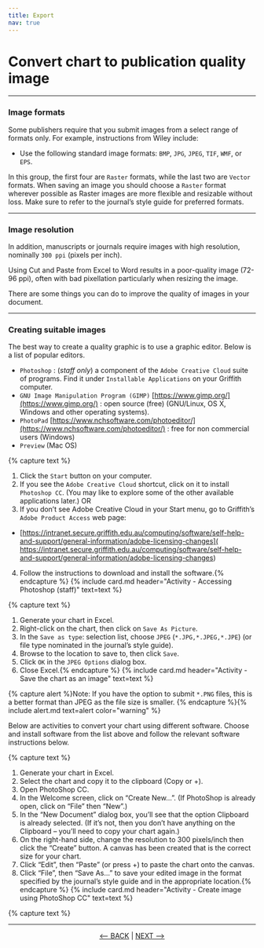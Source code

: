 ```yaml
---
title: Export
nav: true
---
```


# Convert chart to publication quality image

------

### Image formats

Some publishers require that you submit images from a select range of formats only. For example, instructions from Wiley include:
- Use the following standard image formats: `BMP`, `JPG`, `JPEG`, `TIF`, `WMF`, or `EPS`.

In this group, the first four are `Raster` formats, while the last two are `Vector` formats. When saving an image you should choose a `Raster` format wherever possible as Raster images are more flexible and resizable without loss. Make sure to refer to the journal’s style guide for preferred formats.

-----

### Image resolution

In addition, manuscripts or journals require images with high resolution, nominally `300 ppi` (pixels per inch).

Using Cut and Paste from Excel to Word results in a poor-quality image (72-96 ppi), often with bad pixellation particularly when resizing the image.

There are some things you can do to improve the quality of images in your document.

-----

### Creating suitable images

The best way to create a quality graphic is to use a graphic editor. Below is a list of popular editors.

- `Photoshop` : (*staff only*) a component of the `Adobe Creative Cloud` suite of programs. Find it under `Installable Applications` on your Griffith computer. 
- `GNU Image Manipulation Program (GIMP)` [https://www.gimp.org/](https://www.gimp.org/) : open source (free) (GNU/Linux, OS X, Windows and other operating systems).
- `PhotoPad` [https://www.nchsoftware.com/photoeditor/](https://www.nchsoftware.com/photoeditor/) : free for non commercial users (Windows)
- `Preview` (Mac OS) 

{% capture text %}
1. Click the `Start` button on your computer.
2. If you see the `Adobe Creative Cloud` shortcut, click on it to install `Photoshop CC`. (You may like to explore some of the other available applications later.)
OR
3. If you don’t see Adobe Creative Cloud in your Start menu, go to Griffith’s `Adobe Product Access` web page:
  - [https://intranet.secure.griffith.edu.au/computing/software/self-help-and-support/general-information/adobe-licensing-changes](
https://intranet.secure.griffith.edu.au/computing/software/self-help-and-support/general-information/adobe-licensing-changes)
4. Follow the instructions to download and install the software.{% endcapture %} {% include card.md header="Activity - Accessing Photoshop (staff)" text=text %}

{% capture text %}
1. Generate your chart in Excel.
2. Right-click on the chart, then click on `Save As Picture`.
3. In the `Save as type`: selection list, choose `JPEG` (`*.JPG,*.JPEG,*.JPE`) (or file type nominated in the journal’s style guide).
4. Browse to the location to save to, then click `Save`.
5. Click `OK` in the `JPEG Options` dialog box.
6. Close Excel.{% endcapture %} {% include card.md header="Activity - Save the chart as an image" text=text %}

{% capture alert %}Note: If you have the option to submit `*.PNG` files, this is a better format than JPEG as the file size is smaller.
{% endcapture %}{% include alert.md text=alert color="warning" %}

Below are activities to convert your chart using different software.  Choose and install software from the list above and follow the relevant software instructions below.

{% capture text %}
1.	Generate your chart in Excel.
2.	Select the chart and copy it to the clipboard (Copy or <Ctrl>+<C>).
3.	Open PhotoShop CC.
4.	In the Welcome screen, click on “Create New…”.  (If PhotoShop is already open, click on “File” then “New”.)
5.	In the “New Document” dialog box, you’ll see that the option Clipboard is already selected.  (If it’s not, then you don’t have anything on the Clipboard – you’ll need to copy your chart again.)
6.	On the right-hand side, change the resolution to 300 pixels/inch then click the “Create” button.  A canvas has been created that is the correct size for your chart.
7.	Click “Edit”, then “Paste” (or press <Ctrl>+<V>) to paste the chart onto the canvas.
8.	Click “File”, then “Save As…” to save your edited image in the format specified by the journal’s style guide and in the appropriate location.{% endcapture %} {% include card.md header="Activity - Create image using PhotoShop CC" text=text %}


{% capture text %}
 


  

-----

<p align="center">
  <a href="https://griffithunilibrary.github.io/intro-data-wrangle/content/4-lesson.html"><-- BACK</a> |
  <a href="https://griffithunilibrary.github.io/intro-data-wrangle/content/6-lesson.html">NEXT --></a>
</p>

